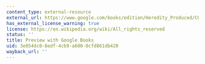 ```yaml
---
content_type: external-resource
external_url: https://www.google.com/books/edition/Heredity_Produced/CUuWvucKAzUC?hl=en&gbpv=1&dq=heredity+produced&printsec=frontcover
has_external_license_warning: true
license: https://en.wikipedia.org/wiki/All_rights_reserved
status: ''
title: Preview with Google Books
uid: 3e054dc0-8edf-4cb9-a600-0cfd861db420
wayback_url: ''
---
```

